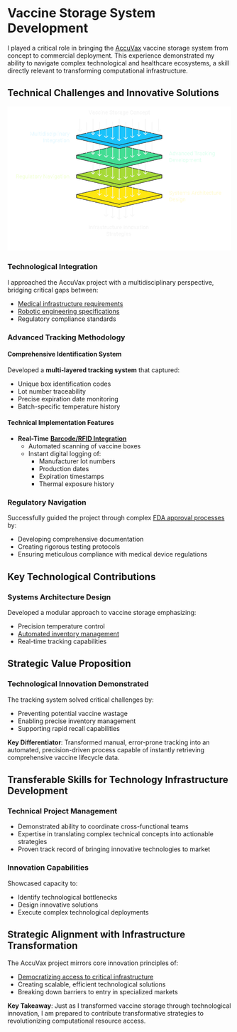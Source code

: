# Vaccine Storage System Development

I played a critical role in bringing the [AccuVax](../../encyclopedia/MISINFORMATION_AND_UAP.md) vaccine storage system from concept to commercial deployment. This experience demonstrated my ability to navigate complex technological and healthcare ecosystems, a skill directly relevant to transforming computational infrastructure.

## Technical Challenges and Innovative Solutions

![Vaccine Storage](../../../IMAGES/VACCINE_STORAGE.png)

### **Technological Integration**

I approached the AccuVax project with a multidisciplinary perspective, bridging critical gaps between:

* [Medical infrastructure requirements](../../encyclopedia/HUGGING_FACE.md)
* [Robotic engineering specifications](../../encyclopedia/SECURITIZATION_NODES.md)
* Regulatory compliance standards

### **Advanced Tracking Methodology**

#### **Comprehensive Identification System**

Developed a **multi-layered tracking system** that captured:

* Unique box identification codes
* Lot number traceability
* Precise expiration date monitoring
* Batch-specific temperature history

#### **Technical Implementation Features**

* **Real-Time** [**Barcode/RFID Integration**](../../encyclopedia/TRIANGLE_SHAPED_UFO.md)
  * Automated scanning of vaccine boxes
  * Instant digital logging of:
    * Manufacturer lot numbers
    * Production dates
    * Expiration timestamps
    * Thermal exposure history

### **Regulatory Navigation**

Successfully guided the project through complex [FDA approval processes](../../encyclopedia/RESOURCE_OPTIMIZATION.md) by:

* Developing comprehensive documentation
* Creating rigorous testing protocols
* Ensuring meticulous compliance with medical device regulations

## Key Technological Contributions

### **Systems Architecture Design**

Developed a modular approach to vaccine storage emphasizing:

* Precision temperature control
* [Automated inventory management](../../encyclopedia/MEDICAL_TECHNOLOGY.md)
* Real-time tracking capabilities

## Strategic Value Proposition

### **Technological Innovation Demonstrated**

The tracking system solved critical challenges by:

* Preventing potential vaccine wastage
* Enabling precise inventory management
* Supporting rapid recall capabilities

**Key Differentiator**: Transformed manual, error-prone tracking into an automated, precision-driven process capable of instantly retrieving comprehensive vaccine lifecycle data.

## Transferable Skills for Technology Infrastructure Development

### **Technical Project Management**

* Demonstrated ability to coordinate cross-functional teams
* Expertise in translating complex technical concepts into actionable strategies
* Proven track record of bringing innovative technologies to market

### **Innovation Capabilities**

Showcased capacity to:

* Identify technological bottlenecks
* Design innovative solutions
* Execute complex technological deployments

## Strategic Alignment with Infrastructure Transformation

The AccuVax project mirrors core innovation principles of:

* [Democratizing access to critical infrastructure](../../encyclopedia/ACCESSIBILITY.md)
* Creating scalable, efficient technological solutions
* Breaking down barriers to entry in specialized markets

**Key Takeaway**: Just as I transformed vaccine storage through technological innovation, I am prepared to contribute transformative strategies to revolutionizing computational resource access.
